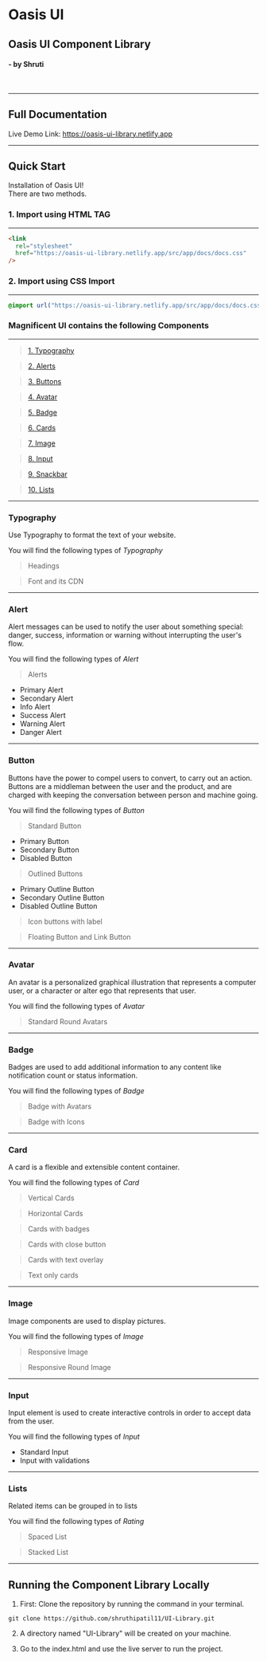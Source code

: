 # Oasis UI

## Oasis UI Component Library

#### - by Shruti

<br>

---

## Full Documentation

Live Demo Link: https://oasis-ui-library.netlify.app
<br>

---

## Quick Start

Installation of Oasis UI! </br>
There are two methods.
<br>

### 1. Import using HTML TAG

---

```html
<link
  rel="stylesheet"
  href="https://oasis-ui-library.netlify.app/src/app/docs/docs.css"
/>
```

### 2. Import using CSS Import

---

```css
@import url("https://oasis-ui-library.netlify.app/src/app/docs/docs.css");
```

### Magnificent UI contains the following Components

---

> [1. Typography](#typography)

> [2. Alerts](#alert)

> [3. Buttons](#button)

> [4. Avatar](#avatar)

> [5. Badge](#badge)

> [6. Cards](#card)

> [7. Image](#image)

> [8. Input](#input)

> [9. Snackbar](#snackbar)

> [10. Lists](#lists)

---

### Typography

Use Typography to format the text of your website.

You will find the following types of _Typography_

> Headings

> Font and its CDN

---

### Alert

Alert messages can be used to notify the user about something special:
danger, success, information or warning without interrupting the
user's flow.

You will find the following types of _Alert_

> Alerts

- Primary Alert
- Secondary Alert
- Info Alert
- Success Alert
- Warning Alert
- Danger Alert

---

### Button

Buttons have the power to compel users to convert, to carry out an action. Buttons are a middleman between the user and the product, and are charged with keeping the conversation between person and machine going.

You will find the following types of _Button_

> Standard Button

- Primary Button
- Secondary Button
- Disabled Button

> Outlined Buttons

- Primary Outline Button
- Secondary Outline Button
- Disabled Outline Button

> Icon buttons with label

> Floating Button and Link Button

---

### Avatar

An avatar is a personalized graphical illustration that represents a computer user, or a character or alter ego that represents that user.

You will find the following types of _Avatar_

> Standard Round Avatars

---

### Badge

Badges are used to add additional information to any content like notification count or status information.

You will find the following types of _Badge_

> Badge with Avatars

> Badge with Icons

---

### Card

A card is a flexible and extensible content container.

You will find the following types of _Card_

> Vertical Cards

> Horizontal Cards

> Cards with badges

> Cards with close button

> Cards with text overlay

> Text only cards

---

### Image

Image components are used to display pictures.

You will find the following types of _Image_

> Responsive Image

> Responsive Round Image

---

### Input

Input element is used to create interactive controls in order to accept data from the user.

You will find the following types of _Input_

- Standard Input
- Input with validations

---

### Lists

Related items can be grouped in to lists

You will find the following types of _Rating_

> Spaced List

> Stacked List

---

## Running the Component Library Locally

1. First: Clone the repository by running the command in your terminal.

```
git clone https://github.com/shruthipatil11/UI-Library.git

```

2. A directory named "UI-Library" will be created on your machine.

3. Go to the index.html and use the live server to run the project.

